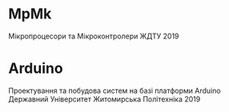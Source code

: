 # MpMk
Мікропроцесори та Мікроконтролери ЖДТУ 2019
# Arduino
Проектування та побудова систем на базі платформи Arduino Державний Університет Житомирська Політехніка 2019
